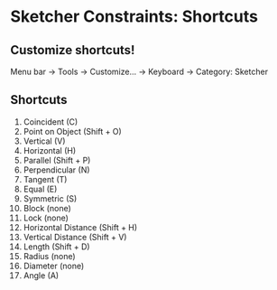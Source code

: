 # Sketcher Constraints: Shortcuts

## Customize shortcuts!

Menu bar → Tools → Customize... → Keyboard → Category: Sketcher

## Shortcuts

1) Coincident (C)
2) Point on Object (Shift + O)
3) Vertical (V)
4) Horizontal (H)
5) Parallel (Shift + P)
6) Perpendicular (N)
7) Tangent (T)
8) Equal (E)
9) Symmetric (S)
10) Block (none)
11) Lock (none)
12) Horizontal Distance (Shift + H)
13) Vertical Distance (Shift + V)
14) Length (Shift + D)
15) Radius (none)
16) Diameter (none)
17) Angle (A)